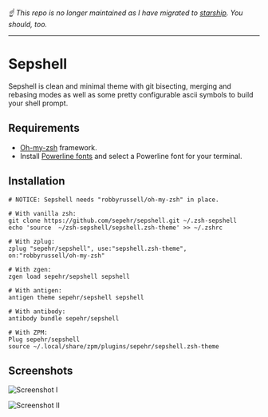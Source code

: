 _☝️ This repo is no longer maintained as I have migrated to [starship](https://starship.rs/). You should, too._

---


# Sepshell
Sepshell is clean and minimal theme with git bisecting, merging and rebasing modes as well as some pretty configurable ascii symbols to build your shell prompt.

## Requirements
- [Oh-my-zsh](https://github.com/robbyrussell/oh-my-zsh) framework.
- Install [Powerline fonts](https://github.com/powerline/fonts) and select a Powerline font for your terminal.

## Installation
```shell
# NOTICE: Sepshell needs "robbyrussell/oh-my-zsh" in place.

# With vanilla zsh:
git clone https://github.com/sepehr/sepshell.git ~/.zsh-sepshell
echo 'source  ~/zsh-sepshell/sepshell.zsh-theme' >> ~/.zshrc

# With zplug:
zplug "sepehr/sepshell", use:"sepshell.zsh-theme", on:"robbyrussell/oh-my-zsh"

# With zgen:
zgen load sepehr/sepshell sepshell

# With antigen:
antigen theme sepehr/sepshell sepshell

# With antibody:
antibody bundle sepehr/sepshell

# With ZPM:
Plug sepehr/sepshell
source ~/.local/share/zpm/plugins/sepehr/sepshell.zsh-theme
```

## Screenshots
![Screenshot I](http://i.imgur.com/DKCRug0.jpg)  

![Screenshot II](http://i.imgur.com/t1WowE8.png)
